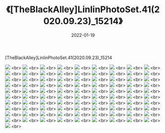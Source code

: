 ﻿---
layout: post
title:  《[TheBlackAlley]LinlinPhotoSet.41(2020.09.23)_15214》
date:   2022-01-19
img: http://imgx.orgx.ga/漏D/2022/[TheBlackAlley]LinlinPhotoSet.41(2020.09.23)_15214/000.jpg
categories: [美女, 清纯, 唯美]
---

[TheBlackAlley]LinlinPhotoSet.41(2020.09.23)_15214

  ![](http://imgx.orgx.ga/漏D/2022/[TheBlackAlley]LinlinPhotoSet.41(2020.09.23)_15214/001.jpg) <br> ![](http://imgx.orgx.ga/漏D/2022/[TheBlackAlley]LinlinPhotoSet.41(2020.09.23)_15214/002.jpg) <br> ![](http://imgx.orgx.ga/漏D/2022/[TheBlackAlley]LinlinPhotoSet.41(2020.09.23)_15214/003.jpg) <br> ![](http://imgx.orgx.ga/漏D/2022/[TheBlackAlley]LinlinPhotoSet.41(2020.09.23)_15214/004.jpg) <br> ![](http://imgx.orgx.ga/漏D/2022/[TheBlackAlley]LinlinPhotoSet.41(2020.09.23)_15214/005.jpg) <br> ![](http://imgx.orgx.ga/漏D/2022/[TheBlackAlley]LinlinPhotoSet.41(2020.09.23)_15214/006.jpg) <br> ![](http://imgx.orgx.ga/漏D/2022/[TheBlackAlley]LinlinPhotoSet.41(2020.09.23)_15214/007.jpg) <br> ![](http://imgx.orgx.ga/漏D/2022/[TheBlackAlley]LinlinPhotoSet.41(2020.09.23)_15214/008.jpg) <br> ![](http://imgx.orgx.ga/漏D/2022/[TheBlackAlley]LinlinPhotoSet.41(2020.09.23)_15214/009.jpg) <br> ![](http://imgx.orgx.ga/漏D/2022/[TheBlackAlley]LinlinPhotoSet.41(2020.09.23)_15214/010.jpg) <br> ![](http://imgx.orgx.ga/漏D/2022/[TheBlackAlley]LinlinPhotoSet.41(2020.09.23)_15214/011.jpg) <br> ![](http://imgx.orgx.ga/漏D/2022/[TheBlackAlley]LinlinPhotoSet.41(2020.09.23)_15214/012.jpg) <br> ![](http://imgx.orgx.ga/漏D/2022/[TheBlackAlley]LinlinPhotoSet.41(2020.09.23)_15214/013.jpg) <br> ![](http://imgx.orgx.ga/漏D/2022/[TheBlackAlley]LinlinPhotoSet.41(2020.09.23)_15214/014.jpg) <br> ![](http://imgx.orgx.ga/漏D/2022/[TheBlackAlley]LinlinPhotoSet.41(2020.09.23)_15214/015.jpg) <br> ![](http://imgx.orgx.ga/漏D/2022/[TheBlackAlley]LinlinPhotoSet.41(2020.09.23)_15214/016.jpg) <br> ![](http://imgx.orgx.ga/漏D/2022/[TheBlackAlley]LinlinPhotoSet.41(2020.09.23)_15214/017.jpg) <br> ![](http://imgx.orgx.ga/漏D/2022/[TheBlackAlley]LinlinPhotoSet.41(2020.09.23)_15214/018.jpg) <br> ![](http://imgx.orgx.ga/漏D/2022/[TheBlackAlley]LinlinPhotoSet.41(2020.09.23)_15214/019.jpg) <br> ![](http://imgx.orgx.ga/漏D/2022/[TheBlackAlley]LinlinPhotoSet.41(2020.09.23)_15214/020.jpg) <br> ![](http://imgx.orgx.ga/漏D/2022/[TheBlackAlley]LinlinPhotoSet.41(2020.09.23)_15214/021.jpg) <br> ![](http://imgx.orgx.ga/漏D/2022/[TheBlackAlley]LinlinPhotoSet.41(2020.09.23)_15214/022.jpg) <br> ![](http://imgx.orgx.ga/漏D/2022/[TheBlackAlley]LinlinPhotoSet.41(2020.09.23)_15214/023.jpg) <br> ![](http://imgx.orgx.ga/漏D/2022/[TheBlackAlley]LinlinPhotoSet.41(2020.09.23)_15214/024.jpg) <br> ![](http://imgx.orgx.ga/漏D/2022/[TheBlackAlley]LinlinPhotoSet.41(2020.09.23)_15214/025.jpg) <br> ![](http://imgx.orgx.ga/漏D/2022/[TheBlackAlley]LinlinPhotoSet.41(2020.09.23)_15214/026.jpg) <br> ![](http://imgx.orgx.ga/漏D/2022/[TheBlackAlley]LinlinPhotoSet.41(2020.09.23)_15214/027.jpg) <br> ![](http://imgx.orgx.ga/漏D/2022/[TheBlackAlley]LinlinPhotoSet.41(2020.09.23)_15214/028.jpg) <br> ![](http://imgx.orgx.ga/漏D/2022/[TheBlackAlley]LinlinPhotoSet.41(2020.09.23)_15214/029.jpg) <br> ![](http://imgx.orgx.ga/漏D/2022/[TheBlackAlley]LinlinPhotoSet.41(2020.09.23)_15214/030.jpg) <br> ![](http://imgx.orgx.ga/漏D/2022/[TheBlackAlley]LinlinPhotoSet.41(2020.09.23)_15214/031.jpg) <br> ![](http://imgx.orgx.ga/漏D/2022/[TheBlackAlley]LinlinPhotoSet.41(2020.09.23)_15214/032.jpg) <br> ![](http://imgx.orgx.ga/漏D/2022/[TheBlackAlley]LinlinPhotoSet.41(2020.09.23)_15214/033.jpg) <br> ![](http://imgx.orgx.ga/漏D/2022/[TheBlackAlley]LinlinPhotoSet.41(2020.09.23)_15214/034.jpg) <br> ![](http://imgx.orgx.ga/漏D/2022/[TheBlackAlley]LinlinPhotoSet.41(2020.09.23)_15214/035.jpg) <br> ![](http://imgx.orgx.ga/漏D/2022/[TheBlackAlley]LinlinPhotoSet.41(2020.09.23)_15214/036.jpg) <br> ![](http://imgx.orgx.ga/漏D/2022/[TheBlackAlley]LinlinPhotoSet.41(2020.09.23)_15214/037.jpg) <br> ![](http://imgx.orgx.ga/漏D/2022/[TheBlackAlley]LinlinPhotoSet.41(2020.09.23)_15214/038.jpg) <br> ![](http://imgx.orgx.ga/漏D/2022/[TheBlackAlley]LinlinPhotoSet.41(2020.09.23)_15214/039.jpg) <br> ![](http://imgx.orgx.ga/漏D/2022/[TheBlackAlley]LinlinPhotoSet.41(2020.09.23)_15214/040.jpg) <br> ![](http://imgx.orgx.ga/漏D/2022/[TheBlackAlley]LinlinPhotoSet.41(2020.09.23)_15214/041.jpg) <br> ![](http://imgx.orgx.ga/漏D/2022/[TheBlackAlley]LinlinPhotoSet.41(2020.09.23)_15214/042.jpg) <br> ![](http://imgx.orgx.ga/漏D/2022/[TheBlackAlley]LinlinPhotoSet.41(2020.09.23)_15214/043.jpg) <br> ![](http://imgx.orgx.ga/漏D/2022/[TheBlackAlley]LinlinPhotoSet.41(2020.09.23)_15214/044.jpg) <br> ![](http://imgx.orgx.ga/漏D/2022/[TheBlackAlley]LinlinPhotoSet.41(2020.09.23)_15214/045.jpg) <br> ![](http://imgx.orgx.ga/漏D/2022/[TheBlackAlley]LinlinPhotoSet.41(2020.09.23)_15214/046.jpg) <br> ![](http://imgx.orgx.ga/漏D/2022/[TheBlackAlley]LinlinPhotoSet.41(2020.09.23)_15214/047.jpg) <br> ![](http://imgx.orgx.ga/漏D/2022/[TheBlackAlley]LinlinPhotoSet.41(2020.09.23)_15214/048.jpg) <br> ![](http://imgx.orgx.ga/漏D/2022/[TheBlackAlley]LinlinPhotoSet.41(2020.09.23)_15214/049.jpg) <br> ![](http://imgx.orgx.ga/漏D/2022/[TheBlackAlley]LinlinPhotoSet.41(2020.09.23)_15214/050.jpg) <br> ![](http://imgx.orgx.ga/漏D/2022/[TheBlackAlley]LinlinPhotoSet.41(2020.09.23)_15214/051.jpg) <br> ![](http://imgx.orgx.ga/漏D/2022/[TheBlackAlley]LinlinPhotoSet.41(2020.09.23)_15214/052.jpg) <br> ![](http://imgx.orgx.ga/漏D/2022/[TheBlackAlley]LinlinPhotoSet.41(2020.09.23)_15214/053.jpg) <br> ![](http://imgx.orgx.ga/漏D/2022/[TheBlackAlley]LinlinPhotoSet.41(2020.09.23)_15214/054.jpg) <br> ![](http://imgx.orgx.ga/漏D/2022/[TheBlackAlley]LinlinPhotoSet.41(2020.09.23)_15214/055.jpg) <br> ![](http://imgx.orgx.ga/漏D/2022/[TheBlackAlley]LinlinPhotoSet.41(2020.09.23)_15214/056.jpg) <br> ![](http://imgx.orgx.ga/漏D/2022/[TheBlackAlley]LinlinPhotoSet.41(2020.09.23)_15214/057.jpg) <br> ![](http://imgx.orgx.ga/漏D/2022/[TheBlackAlley]LinlinPhotoSet.41(2020.09.23)_15214/058.jpg) <br> ![](http://imgx.orgx.ga/漏D/2022/[TheBlackAlley]LinlinPhotoSet.41(2020.09.23)_15214/059.jpg) <br> ![](http://imgx.orgx.ga/漏D/2022/[TheBlackAlley]LinlinPhotoSet.41(2020.09.23)_15214/060.jpg) <br> ![](http://imgx.orgx.ga/漏D/2022/[TheBlackAlley]LinlinPhotoSet.41(2020.09.23)_15214/061.jpg) <br> ![](http://imgx.orgx.ga/漏D/2022/[TheBlackAlley]LinlinPhotoSet.41(2020.09.23)_15214/062.jpg) <br> ![](http://imgx.orgx.ga/漏D/2022/[TheBlackAlley]LinlinPhotoSet.41(2020.09.23)_15214/063.jpg) <br> ![](http://imgx.orgx.ga/漏D/2022/[TheBlackAlley]LinlinPhotoSet.41(2020.09.23)_15214/064.jpg) <br> ![](http://imgx.orgx.ga/漏D/2022/[TheBlackAlley]LinlinPhotoSet.41(2020.09.23)_15214/065.jpg) <br> ![](http://imgx.orgx.ga/漏D/2022/[TheBlackAlley]LinlinPhotoSet.41(2020.09.23)_15214/066.jpg) <br> ![](http://imgx.orgx.ga/漏D/2022/[TheBlackAlley]LinlinPhotoSet.41(2020.09.23)_15214/067.jpg) <br> ![](http://imgx.orgx.ga/漏D/2022/[TheBlackAlley]LinlinPhotoSet.41(2020.09.23)_15214/068.jpg) <br> ![](http://imgx.orgx.ga/漏D/2022/[TheBlackAlley]LinlinPhotoSet.41(2020.09.23)_15214/069.jpg) <br> ![](http://imgx.orgx.ga/漏D/2022/[TheBlackAlley]LinlinPhotoSet.41(2020.09.23)_15214/070.jpg) <br> ![](http://imgx.orgx.ga/漏D/2022/[TheBlackAlley]LinlinPhotoSet.41(2020.09.23)_15214/071.jpg) <br> ![](http://imgx.orgx.ga/漏D/2022/[TheBlackAlley]LinlinPhotoSet.41(2020.09.23)_15214/072.jpg) <br> ![](http://imgx.orgx.ga/漏D/2022/[TheBlackAlley]LinlinPhotoSet.41(2020.09.23)_15214/073.jpg) <br> ![](http://imgx.orgx.ga/漏D/2022/[TheBlackAlley]LinlinPhotoSet.41(2020.09.23)_15214/074.jpg) <br> ![](http://imgx.orgx.ga/漏D/2022/[TheBlackAlley]LinlinPhotoSet.41(2020.09.23)_15214/075.jpg) <br> ![](http://imgx.orgx.ga/漏D/2022/[TheBlackAlley]LinlinPhotoSet.41(2020.09.23)_15214/076.jpg) <br> ![](http://imgx.orgx.ga/漏D/2022/[TheBlackAlley]LinlinPhotoSet.41(2020.09.23)_15214/077.jpg) <br> ![](http://imgx.orgx.ga/漏D/2022/[TheBlackAlley]LinlinPhotoSet.41(2020.09.23)_15214/078.jpg) <br> ![](http://imgx.orgx.ga/漏D/2022/[TheBlackAlley]LinlinPhotoSet.41(2020.09.23)_15214/079.jpg) <br> ![](http://imgx.orgx.ga/漏D/2022/[TheBlackAlley]LinlinPhotoSet.41(2020.09.23)_15214/080.jpg) <br> ![](http://imgx.orgx.ga/漏D/2022/[TheBlackAlley]LinlinPhotoSet.41(2020.09.23)_15214/081.jpg) <br> ![](http://imgx.orgx.ga/漏D/2022/[TheBlackAlley]LinlinPhotoSet.41(2020.09.23)_15214/082.jpg) <br> ![](http://imgx.orgx.ga/漏D/2022/[TheBlackAlley]LinlinPhotoSet.41(2020.09.23)_15214/083.jpg) <br> ![](http://imgx.orgx.ga/漏D/2022/[TheBlackAlley]LinlinPhotoSet.41(2020.09.23)_15214/084.jpg) <br> ![](http://imgx.orgx.ga/漏D/2022/[TheBlackAlley]LinlinPhotoSet.41(2020.09.23)_15214/085.jpg) <br> ![](http://imgx.orgx.ga/漏D/2022/[TheBlackAlley]LinlinPhotoSet.41(2020.09.23)_15214/086.jpg) <br> ![](http://imgx.orgx.ga/漏D/2022/[TheBlackAlley]LinlinPhotoSet.41(2020.09.23)_15214/087.jpg) <br> ![](http://imgx.orgx.ga/漏D/2022/[TheBlackAlley]LinlinPhotoSet.41(2020.09.23)_15214/088.jpg) <br> ![](http://imgx.orgx.ga/漏D/2022/[TheBlackAlley]LinlinPhotoSet.41(2020.09.23)_15214/089.jpg) <br> ![](http://imgx.orgx.ga/漏D/2022/[TheBlackAlley]LinlinPhotoSet.41(2020.09.23)_15214/090.jpg) <br> ![](http://imgx.orgx.ga/漏D/2022/[TheBlackAlley]LinlinPhotoSet.41(2020.09.23)_15214/091.jpg) <br>